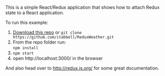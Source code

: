 This is a simple React/Redux application that shows how to attach Redux state to a React application.

To run this example:

1. [Download this repo](https://github.com/itabbell/ReduxWeather/archive/master.zip) or `git clone https://github.com/itabbell/ReduxWeather.git`
2. From the repo folder run:  
   `npm install`
3. `npm start`
4. open http://localhost:3000/ in the browser

And also head over to http://redux.js.org/ for some great documentation.
